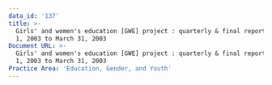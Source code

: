 ```yaml
---
data_id: '137'
title: >-
  Girls' and women's education [GWE] project : quarterly & final report, January
  1, 2003 to March 31, 2003
Document URL: >-
  Girls' and women's education [GWE] project : quarterly & final report, January
  1, 2003 to March 31, 2003
Practice Area: 'Education, Gender, and Youth'
---
```

